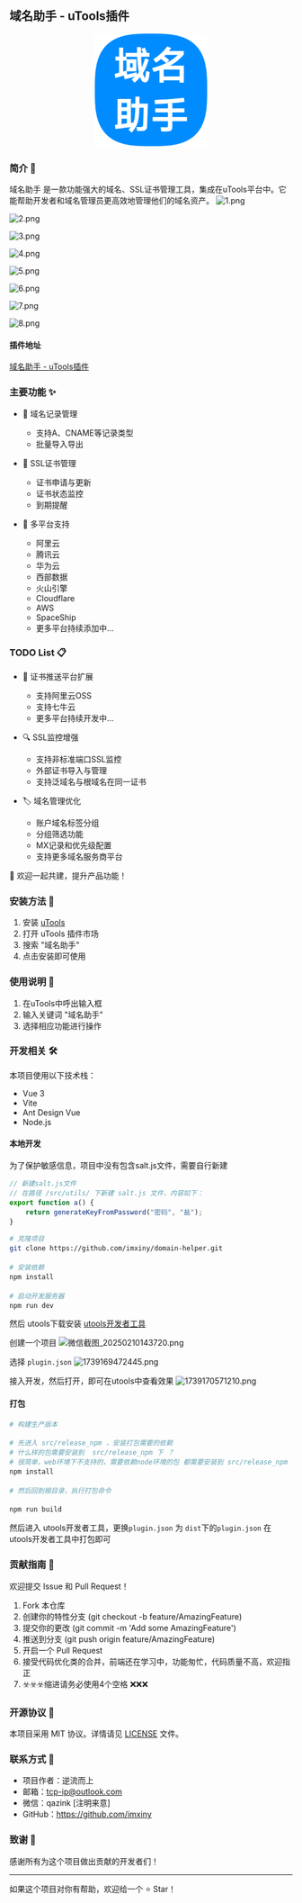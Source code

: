 ## 域名助手 - uTools插件

<div align="center">
    <img src="logo.png" alt="Domain Helper Logo" width="200"/>
</div>

### 简介 📝

域名助手 是一款功能强大的域名、SSL证书管理工具，集成在uTools平台中。它能帮助开发者和域名管理员更高效地管理他们的域名资产。
![1.png](http://xinu-note-images.oss-cn-beijing.aliyuncs.com/bagua/2025-02/1.png)

![2.png](http://xinu-note-images.oss-cn-beijing.aliyuncs.com/bagua/2025-02/2.png)

![3.png](http://xinu-note-images.oss-cn-beijing.aliyuncs.com/bagua/2025-02/3.png)

![4.png](http://xinu-note-images.oss-cn-beijing.aliyuncs.com/bagua/2025-02/4.png)

![5.png](http://xinu-note-images.oss-cn-beijing.aliyuncs.com/bagua/2025-02/5.png)

![6.png](http://xinu-note-images.oss-cn-beijing.aliyuncs.com/bagua/2025-02/6.png)

![7.png](http://xinu-note-images.oss-cn-beijing.aliyuncs.com/bagua/2025-02/7.png)

![8.png](http://xinu-note-images.oss-cn-beijing.aliyuncs.com/bagua/2025-02/8.png)

#### 插件地址

[域名助手 - uTools插件](https://www.u-tools.cn/plugins/detail/%E5%9F%9F%E5%90%8D%E5%8A%A9%E6%89%8B/)

### 主要功能 ✨
- 📝 域名记录管理
  - 支持A、CNAME等记录类型
  - 批量导入导出

- 🔐 SSL证书管理
  - 证书申请与更新
  - 证书状态监控
  - 到期提醒

- 🏢 多平台支持
  - 阿里云
  - 腾讯云
  - 华为云
  - 西部数据
  - 火山引擎
  - Cloudflare
  - AWS
  - SpaceShip
  - 更多平台持续添加中...

### TODO List 📋
- 🔄 证书推送平台扩展
  - 支持阿里云OSS
  - 支持七牛云
  - 更多平台持续开发中...
  
- 🔍 SSL监控增强
  - 支持非标准端口SSL监控
  - 外部证书导入与管理
  - 支持泛域名与根域名在同一证书

- 🏷️ 域名管理优化
  - 账户域名标签分组
  - 分组筛选功能
  - MX记录和优先级配置
  - 支持更多域名服务商平台

👥 欢迎一起共建，提升产品功能！

### 安装方法 🚀

1. 安装 [uTools](https://u.tools/)
2. 打开 uTools 插件市场
3. 搜索 "域名助手"
4. 点击安装即可使用

### 使用说明 📖

1. 在uTools中呼出输入框
2. 输入关键词 "域名助手"
3. 选择相应功能进行操作

### 开发相关 🛠️

本项目使用以下技术栈：
- Vue 3
- Vite
- Ant Design Vue
- Node.js

#### 本地开发


为了保护敏感信息，项目中没有包含salt.js文件，需要自行新建
```js
// 新建salt.js文件
// 在路径 /src/utils/ 下新建 salt.js 文件，内容如下：
export function a() {
    return generateKeyFromPassword("密码", "盐");
}
```


```bash
# 克隆项目
git clone https://github.com/imxiny/domain-helper.git

# 安装依赖
npm install

# 启动开发服务器
npm run dev
```

然后 utools下载安装 [utools开发者工具](https://u.tools/plugins/detail/uTools+%E5%BC%80%E5%8F%91%E8%80%85%E5%B7%A5%E5%85%B7/?c=6o7nuxaqme) 

创建一个项目 
![微信截图_20250210143720.png](https://xinu-note-images.oss-cn-beijing.aliyuncs.com/bagua/2025-02/%E5%BE%AE%E4%BF%A1%E6%88%AA%E5%9B%BE_20250210143720.png)

选择 `plugin.json`
![1739169472445.png](https://xinu-note-images.oss-cn-beijing.aliyuncs.com/bagua/2025-02/1739169472445.png)

接入开发，然后打开，即可在utools中查看效果
![1739170571210.png](https://xinu-note-images.oss-cn-beijing.aliyuncs.com/bagua/2025-02/1739170571210.png)

#### 打包
```bash
# 构建生产版本

# 先进入 src/release_npm ，安装打包需要的依赖
# 什么样的包需要安装到  src/release_npm 下 ？
# 很简单，web环境下不支持的，需要依赖node环境的包 都需要安装到 src/release_npm 下
npm install

# 然后回到根目录，执行打包命令

npm run build
```
然后进入 utools开发者工具，更换`plugin.json` 为 `dist`下的`plugin.json` 
在utools开发者工具中打包即可

### 贡献指南 🤝

欢迎提交 Issue 和 Pull Request！

1. Fork 本仓库
2. 创建你的特性分支 (git checkout -b feature/AmazingFeature)
3. 提交你的更改 (git commit -m 'Add some AmazingFeature')
4. 推送到分支 (git push origin feature/AmazingFeature)
5. 开启一个 Pull Request
6. 接受代码优化类的合并，前端还在学习中，功能匆忙，代码质量不高，欢迎指正 
7. ☣️☣️☣️缩进请务必使用4个空格 ❌❌❌


### 开源协议 📄

本项目采用 MIT 协议。详情请见 [LICENSE](LICENSE) 文件。

### 联系方式 📮

- 项目作者：逆流而上
- 邮箱：tcp-ip@outlook.com
- 微信：qazink [注明来意]
- GitHub：https://github.com/imxiny

### 致谢 🙏

感谢所有为这个项目做出贡献的开发者们！

---

如果这个项目对你有帮助，欢迎给一个 ⭐️ Star！